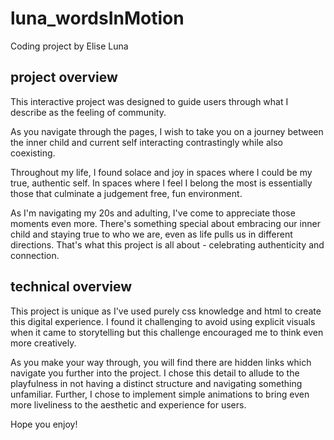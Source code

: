 # luna_wordsInMotion
Coding project by Elise Luna 

## project overview
This interactive project was designed to guide users through what I describe as the feeling of community. 

As you navigate through the pages, I wish to take you on a journey between the inner child and current self interacting contrastingly while also coexisting. 

Throughout my life, I found solace and joy in spaces where I could be my true, authentic self. In spaces where I feel I belong the most is essentially those that culminate a judgement free, fun environment.

As I'm navigating my 20s and adulting, I've come to appreciate those moments even more. There's something special about embracing our inner child and staying true to who we are, even as life pulls us in different directions. That's what this project is all about - celebrating authenticity and connection.

## technical overview
This project is unique as I've used purely css knowledge and html to create this digital experience. I found it challenging to avoid using explicit visuals when it came to storytelling but this challenge encouraged me to think even more creatively. 

As you make your way through, you will find there are hidden links which navigate you further into the project. I chose this detail to allude to the playfulness in not having a distinct structure and navigating something unfamiliar. Further, I chose to implement simple animations to bring even more liveliness to the aesthetic and experience for users. 

Hope you enjoy!

